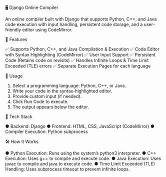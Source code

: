 🖥️ Django Online Compiler

An online compiler built with Django that supports Python, C++, and Java code execution with input handling, persistent code storage, and a user-friendly editor using CodeMirror.

🚀 Features

✅ Supports Python, C++, and Java Compilation & Execution
✅ Code Editor with Syntax Highlighting (CodeMirror)
✅ User Input Support
✅ Persistent Code (Retains code on revisits)
✅ Handles Infinite Loops & Time Limit Exceeded (TLE) errors
✅ Separate Execution Pages for each language

📝 Usage

1. Select a programming language: Python, C++, or Java.
2. Write your code in the syntax-highlighted editor.
3. Provide custom input (if needed).
4. Click Run Code to execute.
5. The output appears below the editor.

🔧 Tech Stack

● Backend: Django
● Frontend: HTML, CSS, JavaScript (CodeMirror)
● Compiler Execution: Python subprocess

🛠️ How It Works

● Python Execution: Runs using the system’s python3 interpreter.
● C++ Execution: Uses g++ to compile and execute code.
● Java Execution: Uses javac to compile and java to execute code.
● Time Limit Exceeded (TLE) Handling: Uses subprocess timeout to prevent infinite loops.
